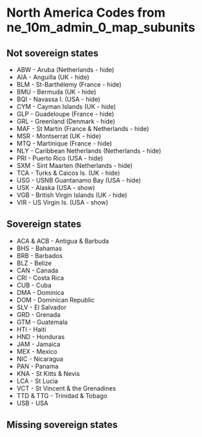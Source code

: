 # North America Codes from ne_10m_admin_0_map_subunits

## Not sovereign states

- ABW - Aruba (Netherlands - hide)
- AIA - Anguilla (UK - hide)
- BLM - St-Barthélemy (France - hide)
- BMU - Bermuda (UK - hide)
- BQI - Navassa I. (USA - hide)
- CYM - Cayman Islands (UK - hide)
- GLP - Guadeloupe (France - hide)
- GRL - Greenland (Denmark - hide)
- MAF - St Martin (France & Netherlands - hide)
- MSR - Montserrat (UK - hide)
- MTQ - Martinique (France - hide)
- NLY - Caribbean Netherlands (Netherlands - hide)
- PRI - Puerto Rico (USA - hide)
- SXM - Sint Maarten (Netherlands - hide)
- TCA - Turks & Caicos Is. (UK - hide)
- USG - USNB Guantanamo Bay (USA - hide)
- USK - Alaska (USA - show)
- VGB - British Virgin Islands (UK - hide)
- VIR - US Virgin Is. (USA - show)

## Sovereign states

- ACA & ACB - Antigua & Barbuda
- BHS - Bahamas
- BRB - Barbados
- BLZ - Belize
- CAN - Canada
- CRI - Costa Rica
- CUB - Cuba
- DMA - Dominica
- DOM - Dominican Republic
- SLV - El Salvador
- GRD - Grenada
- GTM - Guatemala
- HTI - Haiti
- HND - Honduras
- JAM - Jamaica
- MEX - Mexico
- NIC - Nicaragua
- PAN - Panama
- KNA - St Kitts & Nevis
- LCA - St Lucia
- VCT - St Vincent & the Grenadines
- TTD & TTG - Trinidad & Tobago
- USB - USA

## Missing sovereign states
